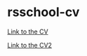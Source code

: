 # rsschool-cv

[Link to the CV](https://OliaRyb.github.io/rsschool-cv/cv)

[Link to the CV2](https://OliaRyb.github.io/rsschool-cv/index)

